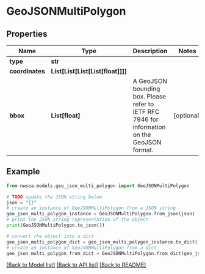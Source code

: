 # GeoJSONMultiPolygon


## Properties

Name | Type | Description | Notes
------------ | ------------- | ------------- | -------------
**type** | **str** |  | 
**coordinates** | **List[List[List[List[float]]]]** |  | 
**bbox** | **List[float]** | A GeoJSON bounding box. Please refer to IETF RFC 7946 for information on the GeoJSON format. | [optional] 

## Example

```python
from nwsoa.models.geo_json_multi_polygon import GeoJSONMultiPolygon

# TODO update the JSON string below
json = "{}"
# create an instance of GeoJSONMultiPolygon from a JSON string
geo_json_multi_polygon_instance = GeoJSONMultiPolygon.from_json(json)
# print the JSON string representation of the object
print(GeoJSONMultiPolygon.to_json())

# convert the object into a dict
geo_json_multi_polygon_dict = geo_json_multi_polygon_instance.to_dict()
# create an instance of GeoJSONMultiPolygon from a dict
geo_json_multi_polygon_from_dict = GeoJSONMultiPolygon.from_dict(geo_json_multi_polygon_dict)
```
[[Back to Model list]](../README.md#documentation-for-models) [[Back to API list]](../README.md#documentation-for-api-endpoints) [[Back to README]](../README.md)


